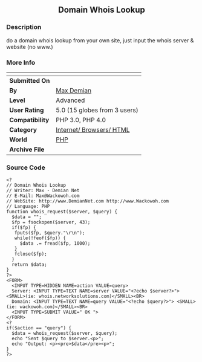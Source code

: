 ﻿<div align="center">

## Domain Whois Lookup


</div>

### Description

do a domain whois lookup from your own site, just input the whois server & website (no www.)
 
### More Info
 


<span>             |<span>
---                |---
**Submitted On**   |
**By**             |[Max Demian](https://github.com/Planet-Source-Code/PSCIndex/blob/master/ByAuthor/max-demian.md)
**Level**          |Advanced
**User Rating**    |5.0 (15 globes from 3 users)
**Compatibility**  |PHP 3\.0, PHP 4\.0
**Category**       |[Internet/ Browsers/ HTML](https://github.com/Planet-Source-Code/PSCIndex/blob/master/ByCategory/internet-browsers-html__8-9.md)
**World**          |[PHP](https://github.com/Planet-Source-Code/PSCIndex/blob/master/ByWorld/php.md)
**Archive File**   |[](https://github.com/Planet-Source-Code/max-demian-domain-whois-lookup__8-223/archive/master.zip)





### Source Code

```
<?
// Domain Whois Lookup
// Writer: Max - Demian Net
// E-Mail: Max@Wackowoh.com
// WebSite: http://www.DemianNet.com http://www.Wackowoh.com
// Language: PHP
function whois_request($server, $query) {
  $data = "";
  $fp = fsockopen($server, 43);
  if($fp) {
   fputs($fp, $query."\r\n");
   while(!feof($fp)) {
     $data .= fread($fp, 1000);
   }
   fclose($fp);
  }
  return $data;
}
?>
<FORM>
  <INPUT TYPE=HIDDEN NAME=action VALUE=query>
  Server: <INPUT TYPE=TEXT NAME=server VALUE="<?echo $server?>"> <SMALL>(ie: whois.networksolutions.com)</SMALL><BR>
  Domain: <INPUT TYPE=TEXT NAME=query VALUE="<?echo $query?>"> <SMALL>(ie: wackowoh.com)</SMALL><BR>
  <INPUT TYPE=SUBMIT VALUE=" OK ">
</FORM>
<?
if($action == "query") {
  $data = whois_request($server, $query);
  echo "Sent $query to $server.<p>";
  echo "Output: <p><pre>$data</pre><p>";
}
?>
```

